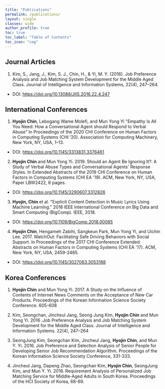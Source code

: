 ```yaml
---
title: "Publications"
permalink: /publications/
layout: single
classes: wide
author_profile: true
toc: true
toc_label: "Table of Contents"
toc_icon: "cog"
---
```


## Journal Articles
1. Kim, S., Jang, J., Kim, S. J., Chin, H., & Yi, M. Y. (2016). Job Preference Analysis and Job Matching System Development for the Middle Aged Class. Journal of Intelligence and Information Systems, 22(4), 247–264. <br>
- DOI: https://doi.org/10.13088/JIIS.2016.22.4.247

## International Conferences
1. **Hyojin Chin**, Lebogang Wame Molefi, and Mun Yong Yi "Empathy Is All You Need: How a Conversational Agent should Respond to Verbal Abuse" In Proceedings of the 2020 CHI Conference on Human Factors in Computing Systems (CHI ’20). Association for Computing Machinery, New York, NY, USA, 1–13.<br>
- DOI: https://doi.org/10.1145/3313831.3376461


2. **Hyojin Chin** and Mun Yong Yi. 2019. Should an Agent Be Ignoring It?: A Study of Verbal Abuse Types and Conversational Agents' Response Styles. In Extended Abstracts of the 2019 CHI Conference on Human Factors in Computing Systems (CHI EA '19). ACM, New York, NY, USA, Paper LBW2422, 6 pages.<br>
- DOI: https://doi.org/10.1145/3290607.3312826

3. **Hyojin, Chin** et al. "Explicit Content Detection in Music Lyrics Using Machine Learning." 2018 IEEE International Conference on Big Data and Smart Computing (BigComp). IEEE, 2018. <br>
- DOI: https://doi.org/10.1109/BigComp.2018.00085

4. **Hyojin Chin**, Hengameh Zabihi, Sangkeun Park, Mun Yong Yi, and Uichin Lee. 2017. WatchOut: Facilitating Safe Driving Behaviors with Social Support. In Proceedings of the 2017 CHI Conference Extended Abstracts on Human Factors in Computing Systems (CHI EA '17). ACM, New York, NY, USA, 2459-2465. <br>
- DOI: https://doi.org/10.1145/3027063.3053188

## Korea Conferences
1. **Hyojin Chin** and Mun Yong Yi. 2017. A Study on the Influence of Contents of Internet News Comments on the Acceptance of New Car Products. Proceedings of the Korean Information Science Society Conference. 605-608

2. Kim, Seongchan, Jincheul Jang, Seong Jung Kim, **Hyojin Chin** and Mun Yong Yi. 2016 .Job Preference Analysis and Job Matching System Development for the Middle Aged Class. Journal of Intelligence and Information Systems. 22(4), 247–264

3. SeongJung Kim, Seongchan Kim, Jincheul Jang, **Hyojin Chin**, and Mun Y. Yi. 2016. Job Preference and Selection Analysis of Senior People for Developing Senior Job Recommendation Algorithm. Proceedings of the Korean Information Science Society Conference, 331-333.

4. Jincheul Jang, Dapeng Zhao, Seongchan Kim, **Hyojin Chin**, SeongJung Kim, and Mun Y. Yi. 2016. Requirement Analysis of Personalized Job Matching Service for Middle-Aged Adults in South Korea. Proceedings of the HCI Society of Korea, 68-69.

